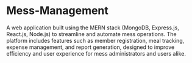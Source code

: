 # Mess-Management
A web application built using the MERN stack (MongoDB, Express.js, React.js, Node.js) to streamline and automate mess operations. The platform includes features such as member registration, meal tracking, expense management, and report generation, designed to improve efficiency and user experience for mess administrators and users alike.
